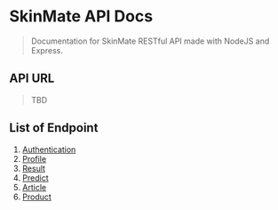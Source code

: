 # SkinMate API Docs

> Documentation for SkinMate RESTful API made with NodeJS and Express.

## API URL

> TBD

## List of Endpoint

1. [Authentication](authentication.md)
2. [Profile](profile.md)
3. [Result]()
4. [Predict]()
5. [Article](article.md)
6. [Product]()
